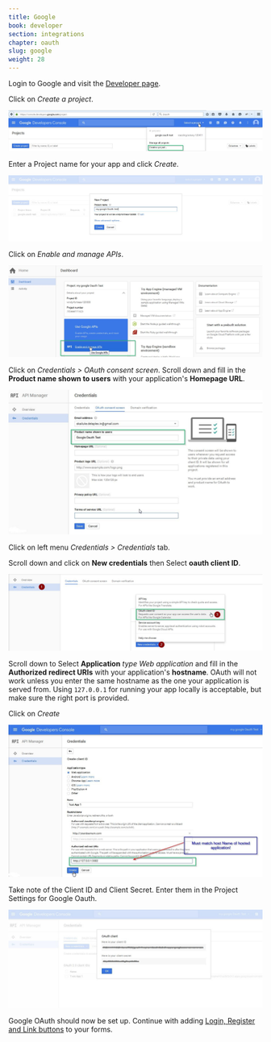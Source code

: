 ```yaml
---
title: Google
book: developer
section: integrations
chapter: oauth
slug: google
weight: 28
---
```

Login to Google and visit the [Developer page](https://console.developers.google.com/).

Click on *Create a project*.

![](/assets/img/oauth/google-create-project.jpg)

Enter a Project name for your app and click *Create*.

![](/assets/img/oauth/google-create-project_2.jpg)

Click on *Enable and manage APIs*.

![](/assets/img/oauth/google-manage-api.jpg)

Click on *Credentials > OAuth consent screen*.
Scroll down and fill in the **Product name shown to users** with your application's **Homepage URL**.

![](/assets/img/oauth/google-project-name.jpg)

Click on left menu *Credentials > Credentials* tab.

Scroll down and click on  **New credentials** then Select **oauth client ID**.

![](/assets/img/oauth/google-generate-oauth-id.jpg)

Scroll down to Select **Application** *type Web application*  and fill in the **Authorized redirect URIs** with your application's **hostname**. OAuth will not work unless you enter the same hostname as the one your application is served from. Using `127.0.0.1` for running your app locally is acceptable, but make sure the right port is provided.

Click on *Create*

![](/assets/img/oauth/google-redirect-uri.jpg)


Take note of the Client ID and Client Secret. Enter them in the Project Settings for Google Oauth.

![](/assets/img/oauth/google-keys.jpg)

Google OAuth should now be set up. Continue with adding [Login, Register and Link buttons](#button) to your forms.
